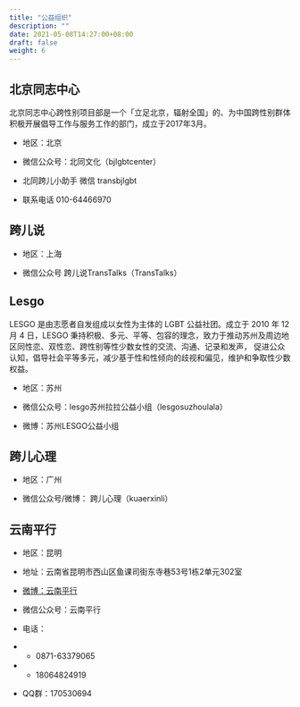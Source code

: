 ```yaml
---
title: "公益组织"
description: ""
date: 2021-05-08T14:27:00+08:00
draft: false
weight: 6
---
```


## 北京同志中心

北京同志中心跨性别项目部是一个「立足北京，辐射全国」的、为中国跨性别群体积极开展倡导工作与服务工作的部门，成立于2017年3月。

- 地区：北京

- 微信公众号：北同文化（bjlgbtcenter）

-  北同跨儿小助手 微信 transbjlgbt

-  联系电话 010-64466970

## 跨儿说

-  地区：上海

-  微信公众号 跨儿说TransTalks（TransTalks）

## Lesgo

LESGO 是由志愿者自发组成以女性为主体的 LGBT 公益社团。成立于 2010 年 12 月 4 日，LESGO 秉持积极、多元、平等、包容的理念，致力于推动苏州及周边地区同性恋、双性恋、跨性别等性少数女性的交流、沟通、记录和发声， 促进公众认知，倡导社会平等多元，减少基于性和性倾向的歧视和偏见，维护和争取性少数权益。

-  地区：苏州

-  微信公众号：lesgo苏州拉拉公益小组（lesgosuzhoulala）

-  微博：苏州LESGO公益小组

## 跨儿心理


-  地区：广州

-  微信公众号/微博： 跨儿心理（kuaerxinli）

## 云南平行

- 地区：昆明

- 地址：云南省昆明市西山区鱼课司街东寺巷53号1栋2单元302室

- [微博：云南平行](https://weibo.com/ynpx)

- 微信公众号：云南平行

- 电话：
- - 0871-63379065
- - 18064824919

- QQ群：170530694